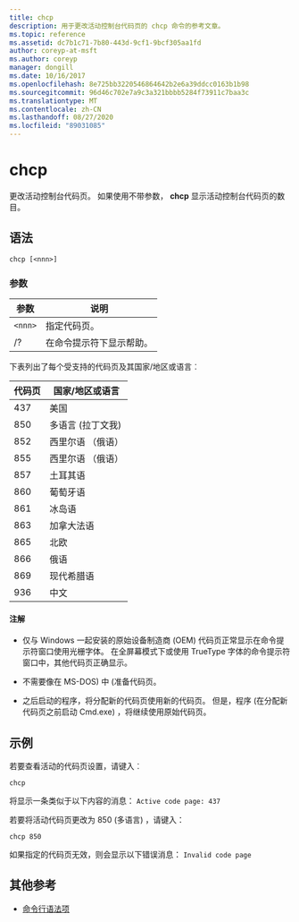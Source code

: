 ```yaml
---
title: chcp
description: 用于更改活动控制台代码页的 chcp 命令的参考文章。
ms.topic: reference
ms.assetid: dc7b1c71-7b80-443d-9cf1-9bcf305aa1fd
author: coreyp-at-msft
ms.author: coreyp
manager: dongill
ms.date: 10/16/2017
ms.openlocfilehash: 8e725bb3220546864642b2e6a39ddcc0163b1b98
ms.sourcegitcommit: 96d46c702e7a9c3a321bbbb5284f73911c7baa3c
ms.translationtype: MT
ms.contentlocale: zh-CN
ms.lasthandoff: 08/27/2020
ms.locfileid: "89031085"
---
```

# <a name="chcp"></a>chcp

更改活动控制台代码页。 如果使用不带参数， **chcp** 显示活动控制台代码页的数目。

## <a name="syntax"></a>语法

```
chcp [<nnn>]
```

### <a name="parameters"></a>参数

| 参数 | 说明 |
| --------- | ----------- |
| `<nnn>` | 指定代码页。 |
| /? | 在命令提示符下显示帮助。 |

下表列出了每个受支持的代码页及其国家/地区或语言︰

| 代码页 | 国家/地区或语言 |
| --------- | -------------------------- |
| 437 | 美国 |
| 850 | 多语言 (拉丁文我) |
| 852 | 西里尔语 （俄语） |
| 855 | 西里尔语 （俄语） |
| 857 | 土耳其语 |
| 860 | 葡萄牙语 |
| 861 | 冰岛语 |
| 863 | 加拿大法语 |
| 865 | 北欧 |
| 866 | 俄语 |
| 869 | 现代希腊语 |
| 936 | 中文 |

#### <a name="remarks"></a>注解

- 仅与 Windows 一起安装的原始设备制造商 (OEM) 代码页正常显示在命令提示符窗口使用光栅字体。 在全屏幕模式下或使用 TrueType 字体的命令提示符窗口中，其他代码页正确显示。

- 不需要像在 MS-DOS) 中 (准备代码页。

- 之后启动的程序，将分配新的代码页使用新的代码页。 但是，程序 (在分配新代码页之前启动 Cmd.exe) ，将继续使用原始代码页。

## <a name="examples"></a>示例

若要查看活动的代码页设置，请键入︰

```
chcp
```

将显示一条类似于以下内容的消息： `Active code page: 437`

若要将活动代码页更改为 850 (多语言) ，请键入：

```
chcp 850
```

如果指定的代码页无效，则会显示以下错误消息： `Invalid code page`

## <a name="additional-references"></a>其他参考

- [命令行语法项](command-line-syntax-key.md)
